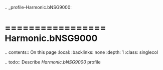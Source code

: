.. _profile-Harmonic.bNSG9000:

=================
Harmonic.bNSG9000
=================

.. contents:: On this page
    :local:
    :backlinks: none
    :depth: 1
    :class: singlecol

.. todo::
    Describe *Harmonic.bNSG9000* profile

